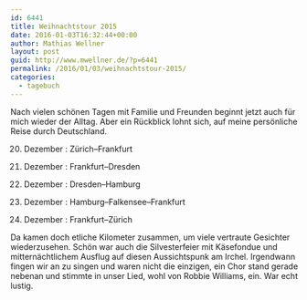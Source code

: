 ```yaml
---
id: 6441
title: Weihnachtstour 2015
date: 2016-01-03T16:32:44+00:00
author: Mathias Wellner
layout: post
guid: http://www.mwellner.de/?p=6441
permalink: /2016/01/03/weihnachtstour-2015/
categories:
  - tagebuch
---
```

Nach vielen schönen Tagen mit Familie und Freunden beginnt jetzt auch für mich wieder der Alltag. Aber ein Rückblick lohnt sich, auf meine persönliche Reise durch Deutschland. 

20. Dezember
:   Zürich&ndash;Frankfurt

23. Dezember
:   Frankfurt&ndash;Dresden

24. Dezember
:   Dresden&ndash;Hamburg

27. Dezember
:   Hamburg&ndash;Falkensee&ndash;Frankfurt

30. Dezember
:   Frankfurt&ndash;Zürich

Da kamen doch etliche Kilometer zusammen, um viele vertraute Gesichter wiederzusehen. Schön war auch die Silvesterfeier mit Käsefondue und mitternächtlichem Ausflug auf diesen Aussichtspunk am Irchel. Irgendwann fingen wir an zu singen und waren nicht die einzigen, ein Chor stand gerade nebenan und stimmte in unser Lied, wohl von Robbie Williams, ein. War echt lustig.